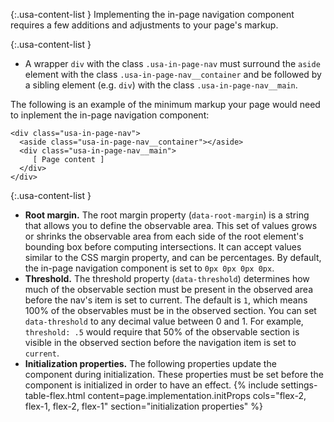 {:.usa-content-list }
Implementing the in-page navigation component requires a few additions and adjustments to your page's markup.

{:.usa-content-list }
- A wrapper `div` with the class `.usa-in-page-nav` must surround the `aside` element with the class `.usa-in-page-nav__container` and be followed by a sibling element (e.g. `div`) with the class `.usa-in-page-nav__main`.

The following is an example of the minimum markup your page would need to inplement the in-page navigation component:

```
<div class="usa-in-page-nav">
  <aside class="usa-in-page-nav__container"></aside>
  <div class="usa-in-page-nav__main">
     [ Page content ]
  </div>
</div>
```

{:.usa-content-list }
- **Root margin.** The root margin property (`data-root-margin`) is a string that allows you to define the observable area. This set of values grows or shrinks the observable area from each side of the root element's bounding box before computing intersections. It can accept values similar to the CSS margin property, and can be percentages. By default, the in-page navigation component is set to `0px 0px 0px 0px`. 
- **Threshold.** The threshold property (`data-threshold`) determines how much of the observable section must be present in the observed area before the nav's item is set to current. The default is `1`, which means 100% of the observables must be in the observed section. You can set `data-threshold` to any decimal value between 0 and 1. For example, `threshold: .5` would require that 50% of the observable section is visible in the observed section before the navigation item is set to `current`.
- **Initialization properties.** The following properties update the component during initialization. These properties must be set before the component is initialized in order to have an effect.
{% include settings-table-flex.html
  content=page.implementation.initProps
  cols="flex-2, flex-1, flex-2, flex-1"
  section="initialization properties"
%}

